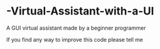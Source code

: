 # -Virtual-Assistant-with-a-UI
A GUI virtual assistant made by a beginner programmer

If you find any way to improve this code please tell me
